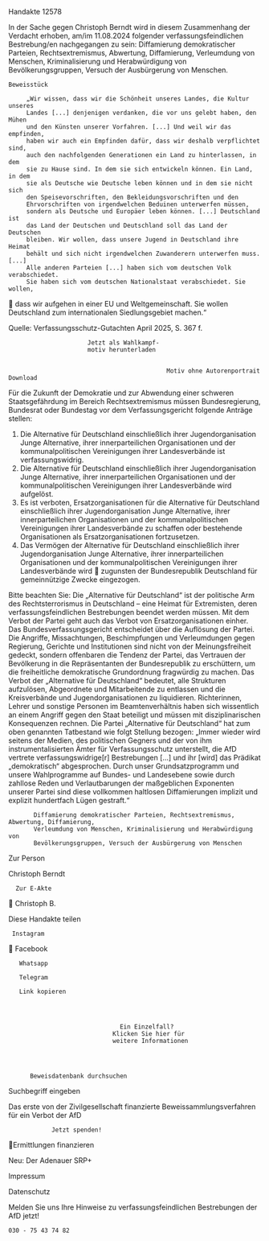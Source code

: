 Handakte 12578

In der Sache gegen Christoph Berndt wird in diesem Zusammenhang der Verdacht
erhoben, am/im 11.08.2024 folgender verfassungsfeindlichen Bestrebung/en
nachgegangen zu sein: Diffamierung demokratischer Parteien,
Rechtsextremismus, Abwertung, Diffamierung, Verleumdung von Menschen,
Kriminalisierung und Herabwürdigung von Bevölkerungsgruppen, Versuch der
Ausbürgerung von Menschen.




    Beweisstück

         „Wir wissen, dass wir die Schönheit unseres Landes, die Kultur unseres
         Landes [...] denjenigen verdanken, die vor uns gelebt haben, den Mühen
         und den Künsten unserer Vorfahren. [...] Und weil wir das empfinden,
         haben wir auch ein Empfinden dafür, dass wir deshalb verpflichtet sind,
         auch den nachfolgenden Generationen ein Land zu hinterlassen, in dem
         sie zu Hause sind. In dem sie sich entwickeln können. Ein Land, in dem
         sie als Deutsche wie Deutsche leben können und in dem sie nicht sich
         den Speisevorschriften, den Bekleidungsvorschriften und den
         Ehrvorschriften von irgendwelchen Beduinen unterwerfen müssen,
         sondern als Deutsche und Europäer leben können. [...] Deutschland ist
         das Land der Deutschen und Deutschland soll das Land der Deutschen
         bleiben. Wir wollen, dass unsere Jugend in Deutschland ihre Heimat
         behält und sich nicht irgendwelchen Zuwanderern unterwerfen muss. [...]
         Alle anderen Parteien [...] haben sich vom deutschen Volk verabschiedet.
         Sie haben sich vom deutschen Nationalstaat verabschiedet. Sie wollen,
             dass wir aufgehen in einer EU und Weltgemeinschaft. Sie wollen
             Deutschland zum internationalen Siedlungsgebiet machen.“



Quelle:
Verfassungsschutz-Gutachten April 2025, S. 367 f.




                          Jetzt als Wahlkampf-
                          motiv herunterladen


                                                Motiv ohne Autorenportrait   Download




Für die Zukunft der Demokratie und zur Abwendung einer schweren
Staatsgefährdung im Bereich Rechtsextremismus müssen Bundesregierung,
Bundesrat oder Bundestag vor dem Verfassungsgericht folgende Anträge stellen:


   1. Die Alternative für Deutschland einschließlich ihrer Jugendorganisation
      Junge Alternative, ihrer innerparteilichen Organisationen und der
      kommunalpolitischen Vereinigungen ihrer Landesverbände ist
      verfassungswidrig.
   2. Die Alternative für Deutschland einschließlich ihrer Jugendorganisation
      Junge Alternative, ihrer innerparteilichen Organisationen und der
      kommunalpolitischen Vereinigungen ihrer Landesverbände wird aufgelöst.
   3. Es ist verboten, Ersatzorganisationen für die Alternative für Deutschland
      einschließlich ihrer Jugendorganisation Junge Alternative, ihrer
      innerparteilichen Organisationen und der kommunalpolitischen
      Vereinigungen ihrer Landesverbände zu schaffen oder bestehende
      Organisationen als Ersatzorganisationen fortzusetzen.
   4. Das Vermögen der Alternative für Deutschland einschließlich ihrer
      Jugendorganisation Junge Alternative, ihrer innerparteilichen Organisationen
      und der kommunalpolitischen Vereinigungen ihrer Landesverbände wird
      zugunsten der Bundesrepublik Deutschland für gemeinnützige Zwecke
      eingezogen.



Bitte beachten Sie: Die „Alternative für Deutschland“ ist der politische Arm des Rechtsterrorismus in
Deutschland – eine Heimat für Extremisten, deren verfassungsfeindlichen Bestrebungen beendet
werden müssen. Mit dem Verbot der Partei geht auch das Verbot von Ersatzorganisationen einher. Das
Bundesverfassungsgericht entscheidet über die Auflösung der Partei. Die Angriffe, Missachtungen,
Beschimpfungen und Verleumdungen gegen Regierung, Gerichte und Institutionen sind nicht von der
Meinungsfreiheit gedeckt, sondern offenbaren die Tendenz der Partei, das Vertrauen der Bevölkerung
in die Repräsentanten der Bundesrepublik zu erschüttern, um die freiheitliche demokratische
Grundordnung fragwürdig zu machen. Das Verbot der „Alternative für Deutschland“ bedeutet, alle
Strukturen aufzulösen, Abgeordnete und Mitarbeitende zu entlassen und die Kreisverbände und
Jugendorganisationen zu liquidieren. Richterinnen, Lehrer und sonstige Personen im
Beamtenverhältnis haben sich wissentlich an einem Angriff gegen den Staat beteiligt und müssen mit
disziplinarischen Konsequenzen rechnen.
Die Partei „Alternative für Deutschland“ hat zum oben genannten Tatbestand wie folgt Stellung
bezogen: „Immer wieder wird seitens der Medien, des politischen Gegners und der von ihm
instrumentalisierten Ämter für Verfassungsschutz unterstellt, die AfD vertrete verfassungswidrige[r]
Bestrebungen […] und ihr [wird] das Prädikat „demokratisch“ abgesprochen. Durch unser
Grundsatzprogramm und unsere Wahlprogramme auf Bundes- und Landesebene sowie durch zahllose
Reden und Verlautbarungen der maßgeblichen Exponenten unserer Partei sind diese vollkommen
haltlosen Diffamierungen implizit und explizit hundertfach Lügen gestraft.“




           Diffamierung demokratischer Parteien, Rechtsextremismus, Abwertung, Diffamierung,
           Verleumdung von Menschen, Kriminalisierung und Herabwürdigung von
           Bevölkerungsgruppen, Versuch der Ausbürgerung von Menschen




   Zur Person


   Christoph Berndt

      Zur E-Akte
               Christoph B.

Diese Handakte teilen


     Instagram
       Facebook

       Whatsapp

       Telegram

       Link kopieren




                                   Ein Einzelfall?
                                 Klicken Sie hier für
                                 weitere Informationen




          Beweisdatenbank durchsuchen

Suchbegriff eingeben

Das erste von der Zivilgesellschaft finanzierte
 Beweissammlungsverfahren für ein Verbot
                   der AfD

                Jetzt spenden!
Ermittlungen finanzieren

Neu: Der Adenauer SRP+

Impressum

Datenschutz




Melden Sie uns Ihre Hinweise zu verfassungsfeindlichen Bestrebungen der AfD
jetzt!

    030 - 75 43 74 82
